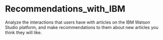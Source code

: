 # Recommendations_with_IBM
Analyze the interactions that users have with articles on the IBM Watson Studio platform, and make recommendations to them about new articles you think they will like. 
